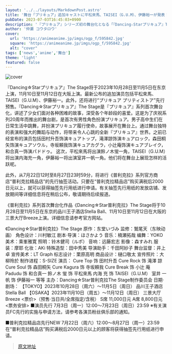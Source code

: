 ```yaml
---
layout: '../../layouts/MarkdownPost.astro'
title: '舞台「プリキュア」追加キャストに平松來馬、TAISEI（G.U.M）、伊藤裕一が発表！ チケットの「プリティストア」先行も実施'
pubDate: 2023-07-03T16:45:03+0900
description: '『プリキュア』シリーズ初の舞台化となる「『Dancing☆Starプリキュア』The Stage」より、追加キャストとして平松來馬、TAISEI（G.U.M）、伊藤裕一の出演が発表された。さらに、チケットの「プリキュア プリティストア」先行分が実施されることもわかった。'
author: '仲瀬 コウタロウ'
cover:
  url: 'https://animeanime.jp/imgs/ogp_f/595842.jpg'
  square: 'https://animeanime.jp/imgs/ogp_f/595842.jpg'
  alt: "cover"
tags: ['news','anime','舞台']
theme: 'light'
featured: false
---
```


![cover](https://animeanime.jp/imgs/ogp_f/595842.jpg)

『Dancing☆Starプリキュア』The Stage将于2023年10月28日至11月5日在东京上演，11月10日至11月12日在大阪上演。最新公布的追加演员包括平松來馬、TAISEI（G.U.M）、伊藤裕一。此外，还将进行“プリキュア プリティストア”先行预售。『Dancing☆Starプリキュア』The Stage是『プリキュア』系列首次舞台化，讲述了少女们面对各种困难的故事，深受各个年龄段的喜爱。这是为了庆祝系列20周年而推出的舞台剧，是首次有男性角色扮演プリキュア。男子高中生们在日常生活中跳舞，并扮演プリキュア履行使命，故事展开在舞台上。通过舞台独特的表演和强大的舞蹈与动作，将带来令人心跳的全新『プリキュア』世界。之前已经宣布的演员包括田村升吾饰演キュアトップ，滝澤諒饰演キュアロック，森田桐矢饰演キュアソウル，寺坂頼我饰演キュアカグラ，小辻庵饰演キュアブレイク，和合真一饰演パドドゥ。
这次，平松來馬将出演鈴ノ木蛍一角，TAISEI（G.U.M）将出演内海充一角，伊藤裕一将出演室井一帆一角。他们将在舞台上展现怎样的活跃呢。

此外，从7月22日12时至8月27日23时59分，将进行《普利克拉》系列官方商店“普利克拉精品店”的先行抽签活动。只要在“普利克拉精品店”购买满税后2000日元以上，就可以获得抽签先行用纸进行申请。有关抽签先行用纸的发放店铺、发放期间等详细信息将在稍后公布，敬请期待后续报道。

《普利克拉》系列首次舞台化作品《Dancing☆Star普利克拉》The Stage将于10月28日至11月5日在东京的品川王子酒店Stella Ball、11月10日至11月12日在大阪的三景大厅Breeze上演。详细信息请参考官方网站。

《Dancing☆Star普利克拉》The Stage
原作：东堂いづみ
监修：鷲尾天（东映动画）
角色设计：川村敏江
剧本·导演：ほさかよう
音乐：楠瀬拓哉
编舞：YOKO
美术：乘峯雅寛
照明：铃木健司（ルポ）
音响：远藤宏志
影像：森すみれ
服装：摩耶
化妆：AKi
特殊造型：田中秀美
导演助手：千田阿紗子
舞台监督：井上卓
宣传美术：LT Graph
标志设计：栗原高明
商品设计：樋口敬太
宣传照片：大柳玲於
制作进程：S-SIZE
演员：
Cure Top 饰 田村升吾
Cure Rock 饰 滝澤 諒
Cure Soul 饰 森田桐矢
Cure Kagura 饰 寺坂頼我
Cure Break 饰 小辻 庵
Padudu 饰 和合真一
鈴ノ木 蛍 饰 平松來馬
内海 充 饰 TAISEI（G.U.M）
室井 一帆 饰 伊藤裕一
等等
主办：Dancing☆Star普利克拉The Stage制作委员会
日期·剧场：
【TOKYO】2023年10月28日（周六）～11月5日（周日） 品川王子酒店Stella Ball
【OSAKA】2023年11月10日（周五）～11月12日（周日） 三景大厅Breeze
<票价>（预售·当日共/全席指定/含税）
S席 11,000日元
A席 8,800日元
<票务安排>
■演员先行
7月3日（周一）12:00～7月23日（周日）23:59
※有关演员FC先行的实施与申请方法，请参考各演员粉丝俱乐部的通知。

■普利克拉精品店先行NEW
7月22日（周六）12:00～8月27日（周一）23:59
在“普利克拉精品店”购买满税后2000日元以上的顾客将获得抽签先行用纸进行申请。

>[原文地址](https://animeanime.jp/article/2023/07/03/78322.html)  